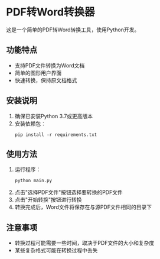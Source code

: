 # PDF转Word转换器

这是一个简单的PDF转Word转换工具，使用Python开发。

## 功能特点

- 支持PDF文件转换为Word文档
- 简单的图形用户界面
- 快速转换，保持原文档格式

## 安装说明

1. 确保已安装Python 3.7或更高版本
2. 安装依赖包：
   ```
   pip install -r requirements.txt
   ```

## 使用方法

1. 运行程序：
   ```
   python main.py
   ```
2. 点击"选择PDF文件"按钮选择要转换的PDF文件
3. 点击"开始转换"按钮进行转换
4. 转换完成后，Word文件将保存在与源PDF文件相同的目录下

## 注意事项

- 转换过程可能需要一些时间，取决于PDF文件的大小和复杂度
- 某些复杂格式可能在转换过程中丢失 